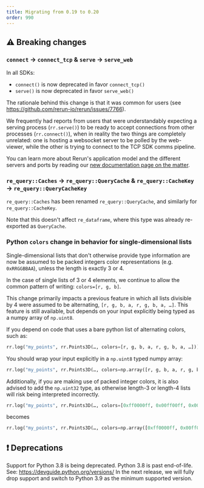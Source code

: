 ```yaml
---
title: Migrating from 0.19 to 0.20
order: 990
---
```



## ⚠️ Breaking changes

### `connect` -> `connect_tcp` & `serve` -> `serve_web`

In all SDKs:
* `connect()` is now deprecated in favor `connect_tcp()`
* `serve()` is now deprecated in favor `serve_web()`

The rationale behind this change is that it was common for users (see https://github.com/rerun-io/rerun/issues/7766).

We frequently had reports from users that were understandably expecting a serving process (`rr.serve()`) to be ready to accept connections from other processes (`rr.connect()`), when in reality the two things are completely unrelated: one is hosting a websocket server to be polled by the web-viewer, while the other is trying to connect to the TCP SDK comms pipeline.

You can learn more about Rerun's application model and the different servers and ports by reading our [new documentation page on the matter](../../concepts/app-model.md).


### `re_query::Caches` -> `re_query::QueryCache` & `re_query::CacheKey` -> `re_query::QueryCacheKey`

`re_query::Caches` has been renamed `re_query::QueryCache`, and similarly for `re_query::CacheKey`.

Note that this doesn't affect `re_dataframe`, where this type was already re-exported as `QueryCache`.

### Python `colors` change in behavior for single-dimensional lists

Single-dimensional lists that don't otherwise provide type information are now be assumed to be packed
integers color representations (e.g. `0xRRGGBBAA`), unless the length is exactly 3 or 4.

In the case of single lists of 3 or 4 elements, we continue to allow the common pattern of writing: `colors=[r, g, b]`.

This change primarily impacts a previous feature in which all lists divisible by 4 were assumed to be alternating,
`[r, g, b, a, r, g, b, a, …]`. This feature is still available, but depends on your input explicitly being typed
as a numpy array of `np.uint8`.

If you depend on code that uses a bare python list of alternating colors, such as:
```python
rr.log("my_points", rr.Points3D(…, colors=[r, g, b, a, r, g, b, a, …]))
```
You should wrap your input explicitly in a `np.uint8` typed numpy array:
```python
rr.log("my_points", rr.Points3D(…, colors=np.array([r, g, b, a, r, g, b, a, …], dtype=np.uint8)))
```

Additionally, if you are making use of packed integer colors, it is also advised to add the `np.uint32` type,
as otherwise length-3 or length-4 lists will risk being interpreted incorrectly.
```python
rr.log("my_points", rr.Points3D(…, colors=[0xff0000ff, 0x00ff00ff, 0x0000ffff, …]))
```
becomes
```python
rr.log("my_points", rr.Points3D(…, colors=np.array([0xff0000ff, 0x00ff00ff, 0x0000ffff, …], dtype=np.uint32)))
```

## ❗ Deprecations

Support for Python 3.8 is being deprecated. Python 3.8 is past end-of-life. See: https://devguide.python.org/versions/
In the next release, we will fully drop support and switch to Python 3.9 as the minimum supported version.
